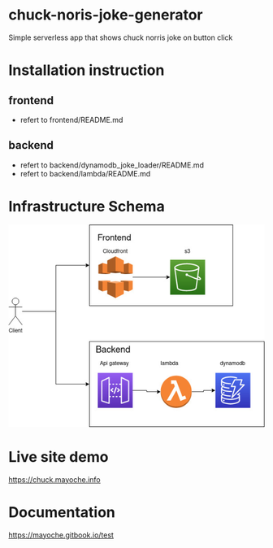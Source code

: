 # chuck-noris-joke-generator

Simple serverless app that shows chuck norris joke on button click

# Installation instruction

## frontend
- refert to frontend/README.md

## backend
- refert to backend/dynamodb_joke_loader/README.md
- refert to backend/lambda/README.md

# Infrastructure Schema

![Schema ](schema/chuck-norris-joke-generator.jpg "Schema")

# Live site demo

https://chuck.mayoche.info

# Documentation 

https://mayoche.gitbook.io/test
